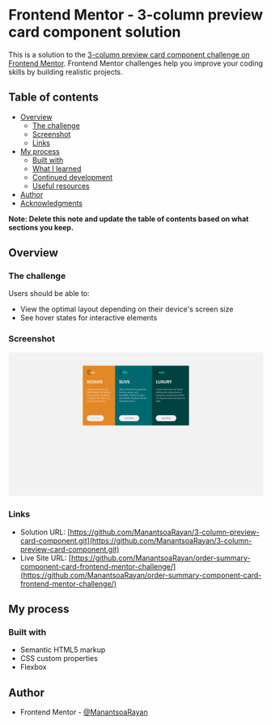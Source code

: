 # Frontend Mentor - 3-column preview card component solution

This is a solution to the [3-column preview card component challenge on Frontend Mentor](https://www.frontendmentor.io/challenges/3column-preview-card-component-pH92eAR2-). Frontend Mentor challenges help you improve your coding skills by building realistic projects.

## Table of contents

- [Overview](#overview)
  - [The challenge](#the-challenge)
  - [Screenshot](#screenshot)
  - [Links](#links)
- [My process](#my-process)
  - [Built with](#built-with)
  - [What I learned](#what-i-learned)
  - [Continued development](#continued-development)
  - [Useful resources](#useful-resources)
- [Author](#author)
- [Acknowledgments](#acknowledgments)

**Note: Delete this note and update the table of contents based on what sections you keep.**

## Overview

### The challenge

Users should be able to:

- View the optimal layout depending on their device's screen size
- See hover states for interactive elements

### Screenshot

![](./Screenshot.png)

### Links

- Solution URL: [https://github.com/ManantsoaRayan/3-column-preview-card-component.git](https://github.com/ManantsoaRayan/3-column-preview-card-component.git)
- Live Site URL: [https://github.com/ManantsoaRayan/order-summary-component-card-frontend-mentor-challenge/](https://github.com/ManantsoaRayan/order-summary-component-card-frontend-mentor-challenge/)

## My process

### Built with

- Semantic HTML5 markup
- CSS custom properties
- Flexbox

## Author

- Frontend Mentor - [@ManantsoaRayan](https://www.frontendmentor.io/profile/ManantsoaRayan)

